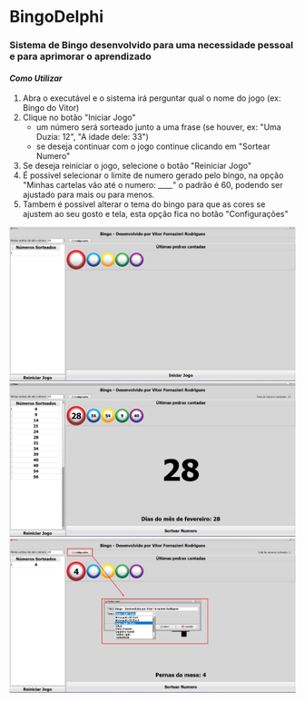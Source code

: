 # BingoDelphi
### Sistema de Bingo desenvolvido para uma necessidade pessoal e para aprimorar o aprendizado

#### ___Como Utilizar___
1. Abra o executável e o sistema irá perguntar qual o nome do jogo (ex: Bingo do Vitor) 
2. Clique no botão "Iniciar Jogo"
    - um número será sorteado junto a uma frase (se houver, ex: "Uma Duzia: 12", "A idade dele: 33")
    - se deseja continuar com o jogo continue clicando em "Sortear Numero"
3. Se deseja reiniciar o jogo, selecione o botão "Reiniciar Jogo"
4. É possivel selecionar o limite de numero gerado pelo bingo, na opção "Minhas cartelas vão até o numero: ____" o padrão é 60, podendo ser ajustado para mais ou para menos.
5. Tambem é possivel alterar o tema do bingo para que as cores se ajustem ao seu gosto e tela, esta opção fica no botão "Configurações"

![alt text](https://github.com/fornazieri/BingoDelphi/blob/master/Images/1.jpg?raw=true)
![alt text](https://github.com/fornazieri/BingoDelphi/blob/master/Images/2.jpg?raw=true)
![alt text](https://github.com/fornazieri/BingoDelphi/blob/master/Images/3.jpg?raw=true)
